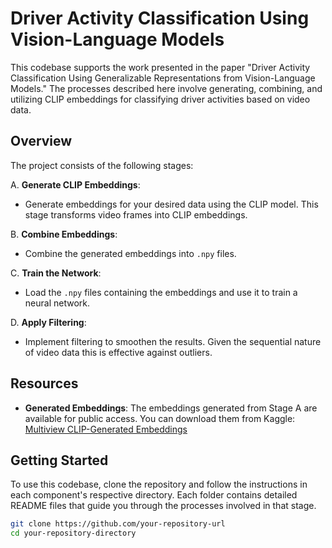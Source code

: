 # Driver Activity Classification Using Vision-Language Models

This codebase supports the work presented in the paper "Driver Activity Classification Using Generalizable Representations from Vision-Language Models." The processes described here involve generating, combining, and utilizing CLIP embeddings for classifying driver activities based on video data.

## Overview

The project consists of the following stages:

A. **Generate CLIP Embeddings**:
   - Generate embeddings for your desired data using the CLIP model. This stage transforms video frames into CLIP embeddings.

B. **Combine Embeddings**:
   - Combine the generated embeddings into `.npy` files.

C. **Train the Network**:
   - Load the `.npy` files containing the embeddings and use it to train a neural network.

D. **Apply Filtering**:
   - Implement filtering to smoothen the results. Given the sequential nature of video data this is effective against outliers.

## Resources

- **Generated Embeddings**: The embeddings generated from Stage A are available for public access. You can download them from Kaggle:
  [Multiview CLIP-Generated Embeddings](https://www.kaggle.com/datasets/mathiasviborg/multiview-clip-generated-embeddings)

## Getting Started

To use this codebase, clone the repository and follow the instructions in each component's respective directory. Each folder contains detailed README files that guide you through the processes involved in that stage.

```bash
git clone https://github.com/your-repository-url
cd your-repository-directory
